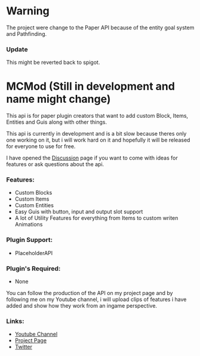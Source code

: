 # Warning
The project were change to the Paper API because of the entity goal system and Pathfinding.
### Update
This might be reverted back to spigot.

# MCMod (Still in development and name might change)
This api is for paper plugin creators that want to add custom Block, Items, Entities and Guis along with other things.

This api is currently in development and is a bit slow because theres only one working on it, but i will work hard on it and hopefully it will be released for everyone to use for free.

I have opened the [Discussion](https://github.com/PandaDap2006/MCMod/discussions) page if you want to come with ideas for features or ask questions about the api.

### Features:
* Custom Blocks
* Custom Items
* Custom Entities
* Easy Guis with button, input and output slot support
* A lot of Utility Features for everything from Items to custom writen Animations

### Plugin Support:
* PlaceholderAPI

### Plugin's Required:
* None

You can follow the production of the API on my project page and by following me on my Youtube channel, i will upload clips of features i have added and show how they work from an ingame perspective.

### Links:
* [Youtube Channel](https://www.youtube.com/@Focus-Development)
* [Project Page](https://github.com/users/PandaDap2006/projects/1)
* [Twitter](https://twitter.com/FocusModding)
